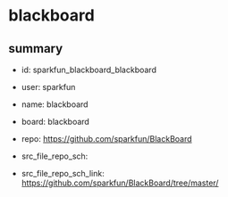 # blackboard
 
## summary 
* id: sparkfun_blackboard_blackboard
* user: sparkfun
* name: blackboard
* board: blackboard
* repo: https://github.com/sparkfun/BlackBoard



* src_file_repo_sch: 
* src_file_repo_sch_link: https://github.com/sparkfun/BlackBoard/tree/master/




